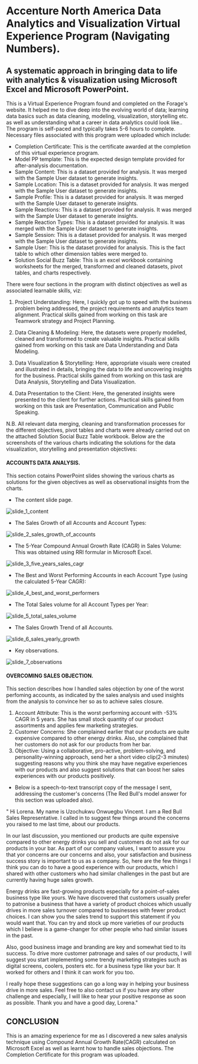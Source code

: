 # Accenture North America Data Analytics and Visualization Virtual Experience Program (Navigating Numbers).


## A systematic approach in bringing data to life with analytics & visualization using Microsoft Excel and Microsoft PowerPoint.


This is a Virtual Experience Program found and completed on the Forage's website. It helped me to dive deep into the evolving world of data; learning data basics such as data cleaning, modeling, visualization, storytelling etc. as well as understanding what a career in data analytics could look like.. The program is self-paced and typically takes 5-6 hours to complete. Necessary files associated with this program were uploaded which include:

- Completion Certificate: This is the certificate awarded at the completion of this virtual experience program.
- Model PP template: This is the expected design template provided for after-analysis documentation.
- Sample Content: This is a dataset provided for analysis. It was merged with the Sample User dataset to generate insights.
- Sample Location: This is a dataset provided for analysis. It was merged with the Sample User dataset to generate insights.
- Sample Profile: This is a dataset provided for analysis. It was merged with the Sample User dataset to generate insights.
- Sample Reactions: This is a dataset provided for analysis. It was merged with the Sample User dataset to generate insights.
- Sample Reaction Types: This is a dataset provided for analysis. It was merged with the Sample User dataset to generate insights.
- Sample Session: This is a dataset provided for analysis. It was merged with the Sample User dataset to generate insights.
- Sample User: This is the dataset provided for analysis. This is the fact table to which other dimension tables were merged to.
- Solution Social Buzz Table: This is an excel workbook containing worksheets for the merged, transformed and cleaned datasets, pivot tables, and charts respectively.


There were four sections in the program with distinct objectives as well as associated learnable skills, viz:

1. Project Understanding: Here, I quickly got up to speed with the business problem being addressed, the project requirements and analytics team alignment. Practical skills gained from working on this task are Teamwork strategy and Project Planning. 

2. Data Cleaning & Modeling: Here, the datasets were properly modelled, cleaned and transformed to create valuable insights. Practical skills gained from working on this task are Data Understanding and Data Modeling.

3. Data Visualization & Storytelling: Here, appropriate visuals were created and illustrated in details, bringing the data to life and uncovering insights for the business. Practical skills gained from working on this task are Data Analysis, Storytelling and Data Visualization.

4. Data Presentation to the Client: Here, the generated insights were presented to the client for further actions. Practical skills gained from working on this task are Presentation, Communication and Public Speaking.

N.B. All relevant data merging, cleaning and transformation processes for the different objectives, pivot tables and charts were already carried out on the attached Solution Social Buzz Table workbook. Below are the screenshots of the various charts indicating the solutions for the data visualization, storytelling and presentation objectives:




#### ACCOUNTS DATA ANALYSIS.

This section cotains PowerPoint slides showing the various charts as solutions for the given objectives as well as observational insights from the charts.

- The content slide page.


![slide_1_content](https://user-images.githubusercontent.com/112668327/205489809-cf16e7b3-a8b2-4833-9cd6-84bdcd3934e5.png)


- The Sales Growth of all Accounts and Account Types:


![slide_2_sales_growth_of_accounts](https://user-images.githubusercontent.com/112668327/205483222-6806cd12-9ee3-4d0e-9dab-58315ba6bdb4.png)


- The 5-Year Compound Annual Growth Rate (CAGR) in Sales Volume: This was obtained using RRI formular in Microsoft Excel.


![slide_3_five_years_sales_cagr](https://user-images.githubusercontent.com/112668327/205483243-6ea46461-6628-48e7-bb9f-0c7a312216e9.png)


- The Best and Worst Performing Accounts in each Account Type (using the calculated 5-Year CAGR):


![slide_4_best_and_worst_performers](https://user-images.githubusercontent.com/112668327/205483261-051911cc-88d4-445a-8fa1-fbfe8f07c5c1.png)


- The Total Sales volume for all Account Types per Year:


![slide_5_total_sales_volume](https://user-images.githubusercontent.com/112668327/205483270-63099a4f-933f-429e-abaa-58659ecf845a.png)


- The Sales Growth Trend of all Accounts.


![slide_6_sales_yearly_growth](https://user-images.githubusercontent.com/112668327/205483278-ee5362eb-e2f8-4431-8d00-c3ce217884e1.png)


- Key observations.


![slide_7_observations](https://user-images.githubusercontent.com/112668327/205483309-e022af9d-4295-4ad0-b91a-5c6fd4d23656.png)




#### OVERCOMING SALES OBJECTION.

This section describes how I handled sales objection by one of the worst perfoming accounts, as indicated by the sales analysis and used insights from the analysis to convince her so as to achieve sales closure.

1. Account Attribute: This is the worst performing account with -53% CAGR in 5 years. She has small stock quantity of our product assortments and applies few marketing strategies.
2. Customer Concerns: She complained earlier that our products are quite expensive compared to other energy drinks. Also, she complained that her customers do not ask for our products from her bar.
3. Objective: Using a collaborative, pro-active, problem-solving, and personality-winning approach, send her a short video clip(2-3 minutes) suggesting reasons why you think she may have negative experiences with our products and also suggest solutions that can boost her sales experiences with our products positively.


- Below is a speech-to-text transcript copy of the message I sent, addressing the customer's concerns (The Red Bull's model answer for this section was uploaded also).


" Hi Lorena. My name is Uzochukwu Onwuegbu Vincent. I am a Red Bull Sales Representative. I called in to suggest few things around the concerns you raised to me last time, about our products.

In our last discussion, you mentioned our products are quite expensive compared to other energy drinks you sell and customers do not ask for our products in your bar. As part of our company values, I want to assure you that yor concerns are our concerns and also, your satisfaction and business success story is important to us as a company. So, here are the few things I think you can do to have a good experience with our products, which I shared with other customers who had similar challenges in the past but are currently having huge sales growth.

Energy drinks are fast-growing products especially for a point-of-sales business type like yours. We have discovered that customers usually prefer to patronise a business that have a variety of product choices which usually drives in more sales turnover compared to businesses with fewer product choices. I can show you the sales trend to support this statement if you would want that. You can try and stock up more varieties of our products which I believe is a game-changer for other people who had similar issues in the past.

Also, good business image and branding are key and somewhat tied to its success. To drive more customer patronage and sales of our products, I will suggest you start implementing some trendy marketing strategies such as digital screens, coolers, posters etc. for a business type like your bar. It worked for others and I think it can work for you too.

I really hope these suggestions can go a long way in helping your business drive in more sales. Feel free to also contact us if you have any other challenge and especially, I will like to hear your positive response as soon as possible. Thank you and have a good day, Lorena."




## CONCLUSION

This is an amazing experience for me as I discovered a new sales analysis technique using Compound Annual Growth Rate(CAGR) calculated on Microsoft Excel as well as learnt how to handle sales objections. The Completion Certificate for this program was uploaded.
